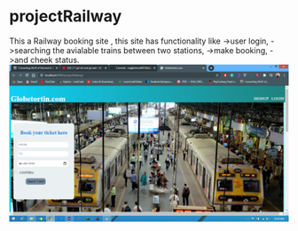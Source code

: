 # projectRailway
 This a Railway booking site ,
 this site has functionality like 
 ->user login,
 ->searching the avialable trains between two stations, 
 ->make booking,
 ->and cheek status.
 <img src="/ScreenShots/Screenshot (6).png" class="avatar" >
 
